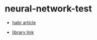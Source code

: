 # neural-network-test

- [habr article](https://habr.com/ru/company/nix/blog/354108/)

- [library link](http://caza.la/synaptic/#/)
